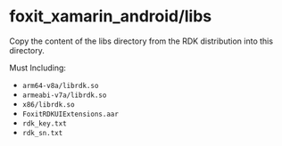# foxit_xamarin_android/libs
Copy the content of the libs directory from the RDK distribution into this directory. 

Must Including:
* `arm64-v8a/librdk.so`
* `armeabi-v7a/librdk.so`
* `x86/librdk.so`
* `FoxitRDKUIExtensions.aar`
* `rdk_key.txt`
* `rdk_sn.txt`